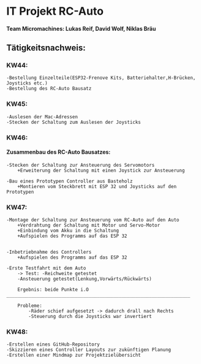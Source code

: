 # IT Projekt RC-Auto 
#### Team Micromachines: Lukas Reif, David Wolf, Niklas Bräu

## Tätigkeitsnachweis:
### KW44: 
    -Bestellung Einzelteile(ESP32-Frenove Kits, Batteriehalter,H-Brücken, Joysticks etc.)
    -Bestellung des RC-Auto Bausatz

### KW45: 
    -Auslesen der Mac-Adressen
    -Stecken der Schaltung zum Auslesen der Joysticks

### KW46: 
#### Zusammenbau des RC-Auto Bausatzes:

    -Stecken der Schaltung zur Ansteuerung des Servomotors
        +Erweiterung der Schaltung mit einen Joystick zur Ansteuerung

    -Bau eines Prototypen Controller aus Basteholz
        +Montieren vom Steckbrett mit ESP 32 und Joysticks auf den Prototypen

### KW47: 
    -Montage der Schaltung zur Ansteuerung vom RC-Auto auf den Auto
        +Verdrahtung der Schaltung mit Motor und Servo-Motor
        +Einbindung vom Akku in die Schaltung
        +Aufspielen des Programms auf das ESP 32
     
      
    -Inbetriebnahme des Controllers
        +Aufspielen des Programms auf das ESP 32

    -Erste Testfahrt mit dem Auto  
        -> Test: -Reichweite getestet
        -Ansteuerung getestet(Lenkung,Vorwärts/Rückwärts)

        Ergebnis: beide Punkte i.O
    ___________________________________________________________________

        Probleme: 
            -Räder schief aufgesetzt -> dadurch drall nach Rechts
            -Steuerung durch die Joysticks war invertiert

### KW48: 
    -Erstellen eines GitHub-Repository
    -Skizzieren eines Controller Layouts zur zukünftigen Planung
    -Erstellen einer Mindmap zur Projektzielübersicht


                                                  
      

    

